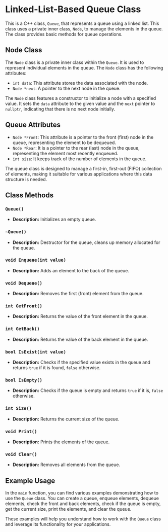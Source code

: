 # Linked-List-Based Queue Class

This is a C++ class, `Queue`, that represents a queue using a linked list. This class uses a private inner class, `Node`, to manage the elements in the queue. The class provides basic methods for queue operations.

## Node Class

The `Node` class is a private inner class within the `Queue`. It is used to represent individual elements in the queue. The `Node` class has the following attributes:

- `int data`: This attribute stores the data associated with the node.
- `Node *next`: A pointer to the next node in the queue.

The `Node` class features a constructor to initialize a node with a specified value. It sets the `data` attribute to the given value and the `next` pointer to `nullptr`, indicating that there is no next node initially.

## Queue Attributes

- `Node *Front`: This attribute is a pointer to the front (first) node in the queue, representing the element to be dequeued.
- `Node *Rear`: It is a pointer to the rear (last) node in the queue, representing the element most recently enqueued.
- `int size`: It keeps track of the number of elements in the queue.

The queue class is designed to manage a first-in, first-out (FIFO) collection of elements, making it suitable for various applications where this data structure is needed.


## Class Methods

### `Queue()`
- **Description:** Initializes an empty queue.

### `~Queue()`
- **Description:** Destructor for the queue, cleans up memory allocated for the queue.

### `void Enqueue(int value)`
- **Description:** Adds an element to the back of the queue.

### `void Dequeue()`
- **Description:** Removes the first (front) element from the queue.

### `int GetFront()`
- **Description:** Returns the value of the front element in the queue.

### `int GetBack()`
- **Description:** Returns the value of the back element in the queue.

### `bool IsExist(int value)`
- **Description:** Checks if the specified value exists in the queue and returns `true` if it is found, `false` otherwise.

### `bool IsEmpty()`
- **Description:** Checks if the queue is empty and returns `true` if it is, `false` otherwise.

### `int Size()`
- **Description:** Returns the current size of the queue.

### `void Print()`
- **Description:** Prints the elements of the queue.

### `void Clear()`
- **Description:** Removes all elements from the queue.

## Example Usage

In the `main` function, you can find various examples demonstrating how to use the `Queue` class. You can create a queue, enqueue elements, dequeue elements, check the front and back elements, check if the queue is empty, get the current size, print the elements, and clear the queue.

These examples will help you understand how to work with the `Queue` class and leverage its functionality for your applications.